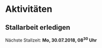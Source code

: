 # Aktivitäten

## Stallarbeit erledigen

Nächste Stallzeit: **Mo, 30.07.2018, 08<sup>30</sup> Uhr**
